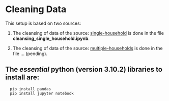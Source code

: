 # Cleaning Data
  This setup is based on two sources:

  1. The cleansing of data of the source: [single-household](https://archive.ics.uci.edu/ml/datasets/individual+household+electric+power+consumption) is done in the file **__cleansing_single_household.ipynb__**.

  2. The cleansing of data of the source: [multiple-households](https://nbviewer.org/github/isc-konstanz/household_data/blob/2020-04-15/main.ipynb) is done in the file ... (pending).

## The *essential* python (version 3.10.2) libraries to install are:
  ```console
    pip install pandas
    pip install jupyter notebook
  ```
